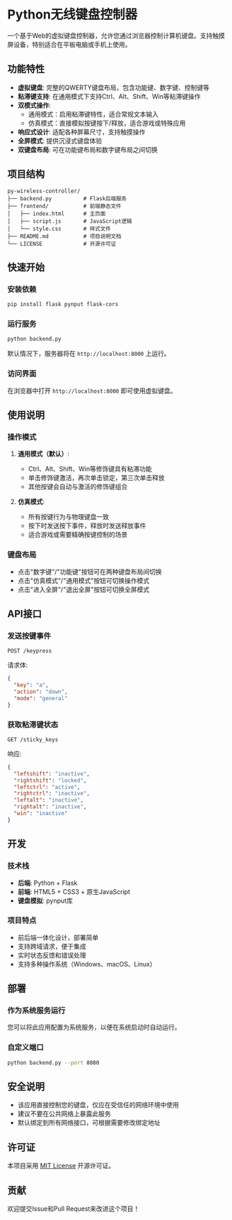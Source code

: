 # Python无线键盘控制器

一个基于Web的虚拟键盘控制器，允许您通过浏览器控制计算机键盘。支持触摸屏设备，特别适合在平板电脑或手机上使用。

## 功能特性

- **虚拟键盘**: 完整的QWERTY键盘布局，包含功能键、数字键、控制键等
- **粘滞键支持**: 在通用模式下支持Ctrl、Alt、Shift、Win等粘滞键操作
- **双模式操作**: 
  - 通用模式：启用粘滞键特性，适合常规文本输入
  - 仿真模式：直接模拟按键按下/释放，适合游戏或特殊应用
- **响应式设计**: 适配各种屏幕尺寸，支持触摸操作
- **全屏模式**: 提供沉浸式键盘体验
- **双键盘布局**: 可在功能键布局和数字键布局之间切换

## 项目结构

```
py-wireless-controller/
├── backend.py          # Flask后端服务
├── frontend/           # 前端静态文件
│   ├── index.html      # 主页面
│   ├── script.js       # JavaScript逻辑
│   └── style.css       # 样式文件
├── README.md           # 项目说明文档
└── LICENSE             # 开源许可证
```

## 快速开始

### 安装依赖

```bash
pip install flask pynput flask-cors
```

### 运行服务

```bash
python backend.py
```

默认情况下，服务器将在 `http://localhost:8000` 上运行。

### 访问界面

在浏览器中打开 `http://localhost:8000` 即可使用虚拟键盘。

## 使用说明

### 操作模式

1. **通用模式（默认）**:
   - Ctrl、Alt、Shift、Win等修饰键具有粘滞功能
   - 单击修饰键激活，再次单击锁定，第三次单击释放
   - 其他按键会自动与激活的修饰键组合

2. **仿真模式**:
   - 所有按键行为与物理键盘一致
   - 按下时发送按下事件，释放时发送释放事件
   - 适合游戏或需要精确按键控制的场景

### 键盘布局

- 点击"数字键"/"功能键"按钮可在两种键盘布局间切换
- 点击"仿真模式"/"通用模式"按钮可切换操作模式
- 点击"进入全屏"/"退出全屏"按钮可切换全屏模式

## API接口

### 发送按键事件

```
POST /keypress
```

请求体:
```json
{
  "key": "a",
  "action": "down",
  "mode": "general"
}
```

### 获取粘滞键状态

```
GET /sticky_keys
```

响应:
```json
{
  "leftshift": "inactive",
  "rightshift": "locked",
  "leftctrl": "active",
  "rightctrl": "inactive",
  "leftalt": "inactive",
  "rightalt": "inactive",
  "win": "inactive"
}
```

## 开发

### 技术栈

- **后端**: Python + Flask
- **前端**: HTML5 + CSS3 + 原生JavaScript
- **键盘模拟**: pynput库

### 项目特点

- 前后端一体化设计，部署简单
- 支持跨域请求，便于集成
- 实时状态反馈和错误处理
- 支持多种操作系统（Windows、macOS、Linux）

## 部署

### 作为系统服务运行

您可以将此应用配置为系统服务，以便在系统启动时自动运行。

### 自定义端口

```bash
python backend.py --port 8080
```

## 安全说明

- 该应用直接控制您的键盘，仅应在受信任的网络环境中使用
- 建议不要在公共网络上暴露此服务
- 默认绑定到所有网络接口，可根据需要修改绑定地址

## 许可证

本项目采用 [MIT License](LICENSE) 开源许可证。

## 贡献

欢迎提交Issue和Pull Request来改进这个项目！